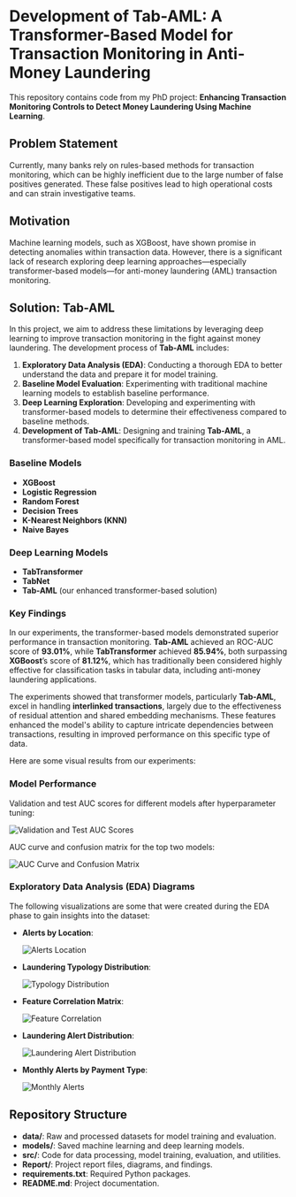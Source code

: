 # Development of Tab-AML: A Transformer-Based Model for Transaction Monitoring in Anti-Money Laundering

This repository contains code from my PhD project: **Enhancing Transaction Monitoring Controls to Detect Money Laundering Using Machine Learning**.

## Problem Statement
Currently, many banks rely on rules-based methods for transaction monitoring, which can be highly inefficient due to the large number of false positives generated. These false positives lead to high operational costs and can strain investigative teams.

## Motivation
Machine learning models, such as XGBoost, have shown promise in detecting anomalies within transaction data. However, there is a significant lack of research exploring deep learning approaches—especially transformer-based models—for anti-money laundering (AML) transaction monitoring.

## Solution: Tab-AML
In this project, we aim to address these limitations by leveraging deep learning to improve transaction monitoring in the fight against money laundering. The development process of **Tab-AML** includes:

1. **Exploratory Data Analysis (EDA)**: Conducting a thorough EDA to better understand the data and prepare it for model training.
2. **Baseline Model Evaluation**: Experimenting with traditional machine learning models to establish baseline performance.
3. **Deep Learning Exploration**: Developing and experimenting with transformer-based models to determine their effectiveness compared to baseline methods.
4. **Development of Tab-AML**: Designing and training **Tab-AML**, a transformer-based model specifically for transaction monitoring in AML.

### Baseline Models
- **XGBoost**
- **Logistic Regression**
- **Random Forest**
- **Decision Trees**
- **K-Nearest Neighbors (KNN)**
- **Naive Bayes**

### Deep Learning Models
- **TabTransformer**
- **TabNet**
- **Tab-AML** (our enhanced transformer-based solution)

### Key Findings
In our experiments, the transformer-based models demonstrated superior performance in transaction monitoring. **Tab-AML** achieved an ROC-AUC score of **93.01%**, while **TabTransformer** achieved **85.94%**, both surpassing **XGBoost**’s score of **81.12%**, which has traditionally been considered highly effective for classification tasks in tabular data, including anti-money laundering applications.

The experiments showed that transformer models, particularly **Tab-AML**, excel in handling **interlinked transactions**, largely due to the effectiveness of residual attention and shared embedding mechanisms. These features enhanced the model's ability to capture intricate dependencies between transactions, resulting in improved performance on this specific type of data.

Here are some visual results from our experiments:

### Model Performance
Validation and test AUC scores for different models after hyperparameter tuning:

![Validation and Test AUC Scores](Report/Screenshot%202024-10-07%20at%2013.33.17.png)

AUC curve and confusion matrix for the top two models:

![AUC Curve and Confusion Matrix](Report/Screenshot%202024-10-07%20at%2013.33.36.png)

### Exploratory Data Analysis (EDA) Diagrams
The following visualizations are some that were created during the EDA phase to gain insights into the dataset:

- **Alerts by Location**:

  ![Alerts Location](Report/Figures/alerts_by_receiver_bank_location.png)

- **Laundering Typology Distribution**:

  ![Typology Distribution](Report/Figures/laundering_typology_distribution.png)

- **Feature Correlation Matrix**:

  ![Feature Correlation](Report/Figures/feature_correlation_matrix.png)

- **Laundering Alert Distribution**:

  ![Laundering Alert Distribution](Report/Figures/laundering_alerts_distribution.png)

- **Monthly Alerts by Payment Type**:

  ![Monthly Alerts](Report/Figures/monthly_alerts_by_payment_type.png)

## Repository Structure
- **data/**: Raw and processed datasets for model training and evaluation.
- **models/**: Saved machine learning and deep learning models.
- **src/**: Code for data processing, model training, evaluation, and utilities.
- **Report/**: Project report files, diagrams, and findings.
- **requirements.txt**: Required Python packages.
- **README.md**: Project documentation.

